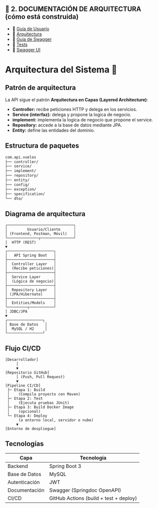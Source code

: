 
## 🧠 2. DOCUMENTACIÓN DE ARQUITECTURA (cómo está construida)

- 📘 [Guía de Usuario](docs/1_Guia_Usuario.md)
- 🧩 [Arquitectura](docs/2_Arquitectura.md)
- 🚀 [Guía de Swagger](docs/3_Swagger.md)
- 🧪 [Tests](docs/4_Tests.md)
- 📄 [Swagger UI](http://localhost:8080/swagger-ui.html)

# Arquitectura del Sistema 🧩

## Patrón de arquitectura
La API sigue el patrón **Arquitectura en Capas (Layered Architecture)**:

- **Controller:** recibe peticiones HTTP y delega en los servicios.
- **Service (interfaz):** delega y propone la logica de negocio.
- **implement:** implementa la logica de negocio que propone el service.
- **Repository:** accede a la base de datos mediante JPA.
- **Entity:** define las entidades del dominio.

## Estructura de paquetes
```md
com.api.vuelos
├── controller/
├── service/
├── implement/
├── repository/
├── entity/
├── config/
├── exception/
├── specification/
└── dto/
```

## Diagrama de arquitectura
```
┌──────────────────────────────┐
│         Usuario/Cliente      │
│ (Frontend, Postman, Móvil)   │
└──────────────┬───────────────┘
│  HTTP (REST)
▼
┌─────────────────────┐
│   API Spring Boot   │
├─────────────────────┤
│  Controller Layer   │
│  (Recibe peticiones)│
├─────────────────────┤
│  Service Layer      │
│  (Lógica de negocio)│
├─────────────────────┤
│  Repository Layer   │
│ (JPA/Hibernate)     │
├─────────────────────┤
│  Entities/Models    │
└─────────┬───────────┘
│ JDBC/JPA
▼
┌────────────────┐
│ Base de Datos   │
│  MySQL / H2     │
└────────────────┘
```


## Flujo CI/CD
```
[Desarrollador]
     │
     ▼
[Repositorio GitHub]
     │ (Push, Pull Request)
     ▼
[Pipeline CI/CD]
 ├─ Etapa 1: Build
 │    (Compila proyecto con Maven)
 ├─ Etapa 2: Test
 │    (Ejecuta pruebas JUnit)
 ├─ Etapa 3: Build Docker Image
 │    (opcional)
 └─ Etapa 4: Deploy
      (a entorno local, servidor o nube)
     ▼
[Entorno de despliegue]
```

## Tecnologías
| Capa | Tecnología |
|------|-------------|
| Backend | Spring Boot 3 |
| Base de Datos | MySQL |
| Autenticación | JWT |
| Documentación | Swagger (Springdoc OpenAPI) |
| CI/CD | GitHub Actions (build + test + deploy) |

